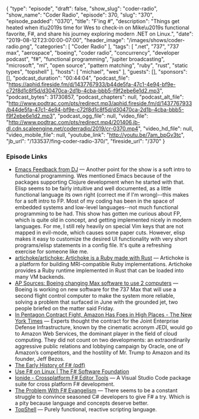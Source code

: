 {
  "type": "episode",
  "draft": false,
  "show_slug": "coder-radio",
  "show_name": "Coder Radio",
  "episode": 370,
  "slug": "370",
  "episode_padded": "0370",
  "title": "F'ing #",
  "description": "Things get heated when it\u2019s time for Wes to check-in on Mike\u2019s functional favorite, F#, and share his journey exploring modern .NET on Linux.",
  "date": "2019-08-12T23:00:00-07:00",
  "header_image": "/images/shows/coder-radio.png",
  "categories": [
    "Coder Radio"
  ],
  "tags": [
    ".net",
    "737",
    "737 max",
    "aerospace",
    "boeing",
    "coder radio",
    "concurrency",
    "developer podcast",
    "f#",
    "functional programming",
    "jupiter broadcasting",
    "microsoft",
    "ml",
    "open source",
    "pattern matching",
    "ruby",
    "rust",
    "static types",
    "topshell"
  ],
  "hosts": [
    "michael",
    "wes"
  ],
  "guests": [],
  "sponsors": [],
  "podcast_duration": "00:44:04",
  "podcast_file": "https://aphid.fireside.fm/d/1437767933/b44de5fa-47c1-4e94-bf9e-c72f8d1c8f5d/d30470ca-2d1b-4cba-bbb5-f9f2ebe6e1d2.mp3",
  "podcast_bytes": 31730857,
  "podcast_chapters": null,
  "podcast_alt_file": "http://www.podtrac.com/pts/redirect.mp3/aphid.fireside.fm/d/1437767933/b44de5fa-47c1-4e94-bf9e-c72f8d1c8f5d/d30470ca-2d1b-4cba-bbb5-f9f2ebe6e1d2.mp3",
  "podcast_ogg_file": null,
  "video_file": "http://www.podtrac.com/pts/redirect.mp4/201406.jb-dl.cdn.scaleengine.net/coderradio/2019/cr-0370.mp4",
  "video_hd_file": null,
  "video_mobile_file": null,
  "youtube_link": "http://youtu.be/7am_bpGv3tc",
  "jb_url": "/133537/fing-coder-radio-370/",
  "fireside_url": "/370"
}


### Episode Links

  * [Emacs Feedback from DJ](https://slexy.org/view/s21tBxvKkN "Emacs Feedback from DJ") — Another point for the show is a soft intro to functional programming. Wes mentioned Emacs because of the packages supporting Clojure development when he started with that. Elisp seems to be fairly intuitive and well documented, as a little functional language its own right (correct me if I'm wrong)--this makes for a soft intro to FP. Most of my coding has been in the space of embedded systems and low-level languages--not much functional programming to be had. This show has gotten me curious about FP, which is quite old in concept, and getting implemented nicely in modern languages. For me, I still rely heavily on special Vim keys that are not mapped in evil-mode, which causes some paper cuts. However, elisp makes it easy to customize the desired UI functionality with very short programs/elisp statements in a config file. It's quite a refreshing exercise for someone like me. 
  * [artichoke/artichoke: Artichoke is a Ruby made with Rust](https://github.com/artichoke/artichoke "artichoke/artichoke: Artichoke is a Ruby made with Rust") — Artichoke is a platform for building MRI-compatible Ruby implementations. Artichoke provides a Ruby runtime implemented in Rust that can be loaded into many VM backends. 
  * [AP Sources: Boeing changing Max software to use 2 computers](https://news.yahoo.com/ap-sources-boeing-changing-max-184231846.html "AP Sources: Boeing changing Max software to use 2 computers") — Boeing is working on new software for the 737 Max that will use a second flight control computer to make the system more reliable, solving a problem that surfaced in June with the grounded jet, two people briefed on the matter said Friday. 
  * [In Pentagon Contract Fight, Amazon Has Foes in High Places - The New York Times](https://www.nytimes.com/2019/08/02/us/politics/amazon-pentagon-contract-trump.html "In Pentagon Contract Fight, Amazon Has Foes in High Places - The New York Times") — Experts thought the contract for the Joint Enterprise Defense Infrastructure, known by the cinematic acronym JEDI, would go to Amazon Web Services, the dominant player in the field of cloud computing. They did not count on two developments: an extraordinarily aggressive public relations and lobbying campaign by Oracle, one of Amazon’s competitors, and the hostility of Mr. Trump to Amazon and its founder, Jeff Bezos. 
  * [The Early History of F# (pdf)](https://fsharp.org/history/hopl-draft-1.pdf "The Early History of F# \(pdf\)")
  * [Use F# on Linux | The F# Software Foundation](https://fsharp.org/use/linux/ "Use F# on Linux | The F# Software Foundation")
  * [Ionide - Crossplatform F# Editor Tools](http://ionide.io/ "Ionide - Crossplatform F# Editor Tools") — A Visual Studio Code package suite for cross platform F# development. 
  * [The Problem With F# Evangelism](https://thomasbandt.com/the-problem-with-fsharp-evangelism "The Problem With F# Evangelism") — There seems to be a constant struggle to convince seasoned C# developers to give F# a try. Which is a pity because language and concepts deserve better. 
  * [TopShell](https://github.com/topshell-language/topshell "TopShell") — Purely functional, reactive scripting language. 


